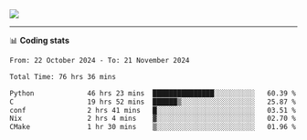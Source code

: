 <picture>
  <source
  srcset="https://github-readme-stats.vercel.app/api?username=sant0s12&show_icons=true&theme=dark"
  media="(prefers-color-scheme: dark)"
  />
  <source
  srcset="https://github-readme-stats.vercel.app/api?username=sant0s12&show_icons=true"
  media="(prefers-color-scheme: light)"
  />
  <img src="https://github-readme-stats.vercel.app/api?username=sant0s12&show_icons=true" />
</picture>

---

📊 **Coding stats**

<!--START_SECTION:waka-->

```txt
From: 22 October 2024 - To: 21 November 2024

Total Time: 76 hrs 36 mins

Python             46 hrs 23 mins  ███████████████░░░░░░░░░░   60.39 %
C                  19 hrs 52 mins  ██████▒░░░░░░░░░░░░░░░░░░   25.87 %
conf               2 hrs 41 mins   █░░░░░░░░░░░░░░░░░░░░░░░░   03.51 %
Nix                2 hrs 4 mins    ▓░░░░░░░░░░░░░░░░░░░░░░░░   02.70 %
CMake              1 hr 30 mins    ▒░░░░░░░░░░░░░░░░░░░░░░░░   01.96 %
```

<!--END_SECTION:waka-->
